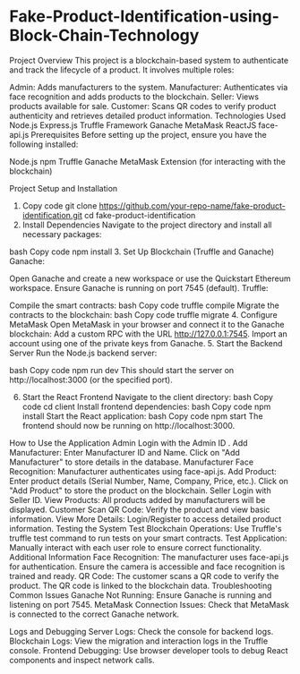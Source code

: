 # Fake-Product-Identification-using-Block-Chain-Technology
Project Overview
This project is a blockchain-based system to authenticate and track the lifecycle of a product. It involves multiple roles:

Admin: Adds manufacturers to the system.
Manufacturer: Authenticates via face recognition and adds products to the blockchain.
Seller: Views products available for sale.
Customer: Scans QR codes to verify product authenticity and retrieves detailed product information.
Technologies Used
Node.js
Express.js
Truffle Framework
Ganache
MetaMask
ReactJS
face-api.js
Prerequisites
Before setting up the project, ensure you have the following installed:

Node.js
npm
Truffle
Ganache
MetaMask Extension (for interacting with the blockchain)

Project Setup and Installation
1. Copy code
git clone https://github.com/your-repo-name/fake-product-identification.git
cd fake-product-identification
2. Install Dependencies
Navigate to the project directory and install all necessary packages:

bash
Copy code
npm install
3. Set Up Blockchain (Truffle and Ganache)
Ganache:

Open Ganache and create a new workspace or use the Quickstart Ethereum workspace.
Ensure Ganache is running on port 7545 (default).
Truffle:

Compile the smart contracts:
bash
Copy code
truffle compile
Migrate the contracts to the blockchain:
bash
Copy code
truffle migrate
4. Configure MetaMask
Open MetaMask in your browser and connect it to the Ganache blockchain:
Add a custom RPC with the URL http://127.0.0.1:7545.
Import an account using one of the private keys from Ganache.
5. Start the Backend Server
Run the Node.js backend server:

bash
Copy code
npm run dev
This should start the server on http://localhost:3000 (or the specified port).

6. Start the React Frontend
Navigate to the client directory:
bash
Copy code
cd client
Install frontend dependencies:
bash
Copy code
npm install
Start the React application:
bash
Copy code
npm start
The frontend should now be running on http://localhost:3000.

How to Use the Application
Admin
Login with the Admin ID .
Add Manufacturer:
Enter Manufacturer ID and Name.
Click on "Add Manufacturer" to store details in the database.
Manufacturer
Face Recognition:
Manufacturer authenticates using face-api.js.
Add Product:
Enter product details (Serial Number, Name, Company, Price, etc.).
Click on "Add Product" to store the product on the blockchain.
Seller
Login with Seller ID.
View Products:
All products added by manufacturers will be displayed.
Customer
Scan QR Code:
Verify the product and view basic information.
View More Details:
Login/Register to access detailed product information.
Testing the System
Test Blockchain Operations:
Use Truffle's truffle test command to run tests on your smart contracts.
Test Application:
Manually interact with each user role to ensure correct functionality.
Additional Information
Face Recognition: The manufacturer uses face-api.js for authentication. Ensure the camera is accessible and face recognition is trained and ready.
QR Code: The customer scans a QR code to verify the product. The QR code is linked to the blockchain data.
Troubleshooting
Common Issues
Ganache Not Running:
Ensure Ganache is running and listening on port 7545.
MetaMask Connection Issues:
Check that MetaMask is connected to the correct Ganache network.

Logs and Debugging
Server Logs: Check the console for backend logs.
Blockchain Logs: View the migration and interaction logs in the Truffle console.
Frontend Debugging: Use browser developer tools to debug React components and inspect network calls.
